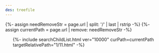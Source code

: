 ```yaml
---
des: treefile
---
```


{%- assign needRemoveStr = page.url |  split: '/' | last | rstrip -%}
{%- assign currentPath = page.url | remove: needRemoveStr -%}

<ul>
    {%- include searchChildList.html ver="10000" curPath=currentPath targetRelativePath="1/11.html" -%}
    <!-- {%- include searchChildList.html path="2.html" ver="8.6" -%}
    {%- include searchChildList.html path="3.html" ver="8.6" -%} -->
</ul>